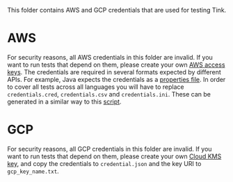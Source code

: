 This folder contains AWS and GCP credentials that are used for testing Tink.

# AWS

For security reasons, all AWS credentials in this folder are invalid. If you
want to run tests that depend on them, please create your own
[AWS access keys](https://docs.aws.amazon.com/general/latest/gr/aws-sec-cred-types.html).
The credentials are required in several formats expected by different APIs. For
example, Java expects the credentials as a
[properties file](https://docs.aws.amazon.com/AmazonS3/latest/dev/AuthUsingAcctOrUserCredentials.html).
In order to cover all tests across all languages you will have to replace
`credentials.cred`, `credentials.csv` and `credentials.ini`. These
can be generated in a similar way to this
[script](https://github.com/google/tink/blob/master/kokoro/copy_credentials.sh).

# GCP

For security reasons, all GCP credentials in this folder are invalid. If you
want to run tests that depend on them, please create your own
[Cloud KMS key](https://cloud.google.com/kms/docs/creating-keys), and copy the
credentials to `credential.json` and the key URI to `gcp_key_name.txt`.
